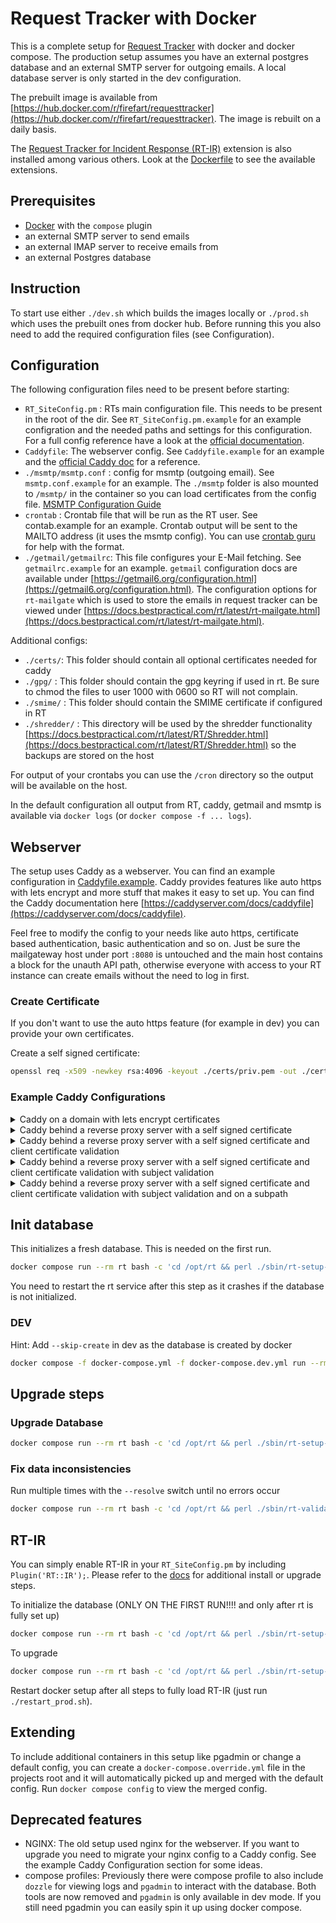 # Request Tracker with Docker

This is a complete setup for [Request Tracker](https://bestpractical.com/request-tracker) with docker and docker compose. The production setup assumes you have an external postgres database and an external SMTP server for outgoing emails. A local database server is only started in the dev configuration.

The prebuilt image is available from [https://hub.docker.com/r/firefart/requesttracker](https://hub.docker.com/r/firefart/requesttracker). The image is rebuilt on a daily basis.

The [Request Tracker for Incident Response (RT-IR)](https://bestpractical.com/rtir) extension is also installed among various others. Look at the [Dockerfile](Dockerfile) to see the available extensions.

## Prerequisites

- [Docker](https://docs.docker.com/get-docker/) with the `compose` plugin
- an external SMTP server to send emails
- an external IMAP server to receive emails from
- an external Postgres database

## Instruction

To start use either `./dev.sh` which builds the images locally or `./prod.sh` which uses the prebuilt ones from docker hub. Before running this you also need to add the required configuration files (see Configuration).

## Configuration

The following configuration files need to be present before starting:

- `RT_SiteConfig.pm` : RTs main configuration file. This needs to be present in the root of the dir. See `RT_SiteConfig.pm.example` for an example configration and the needed paths and settings for this configuration. For a full config reference have a look at the [official documentation](https://docs.bestpractical.com/rt/latest/RT_Config.html).
- `Caddyfile`: The webserver config. See `Caddyfile.example` for an example and the [official Caddy doc](https://caddyserver.com/docs/caddyfile) for a reference.
- `./msmtp/msmtp.conf` : config for msmtp (outgoing email). See `msmtp.conf.example` for an example. The `./msmtp` folder is also mounted to `/msmtp/` in the container so you can load certificates from the config file. [MSMTP Configuration Guide](https://marlam.de/msmtp/msmtp.html)
- `crontab` : Crontab file that will be run as the RT user. See contab.example for an example. Crontab output will be sent to the MAILTO address (it uses the msmtp config). You can use [crontab guru](https://crontab.guru/) for help with the format.
- `./getmail/getmailrc`: This file configures your E-Mail fetching. See `getmailrc.example` for an example. `getmail` configuration docs are available under [https://getmail6.org/configuration.html](https://getmail6.org/configuration.html). The configuration options for `rt-mailgate` which is used to store the emails in request tracker can be viewed under [https://docs.bestpractical.com/rt/latest/rt-mailgate.html](https://docs.bestpractical.com/rt/latest/rt-mailgate.html).

Additional configs:

- `./certs/`: This folder should contain all optional certificates needed for caddy
- `./gpg/` : This folder should contain the gpg keyring if used in rt. Be sure to chmod the files to user 1000 with 0600 so RT will not complain.
- `./smime/` : This folder should contain the SMIME certificate if configured in RT
- `./shredder/` : This directory will be used by the shredder functionality [https://docs.bestpractical.com/rt/latest/RT/Shredder.html](https://docs.bestpractical.com/rt/latest/RT/Shredder.html) so the backups are stored on the host

For output of your crontabs you can use the `/cron` directory so the output will be available on the host.

In the default configuration all output from RT, caddy, getmail and msmtp is available via `docker logs` (or `docker compose -f ... logs`).

## Webserver

The setup uses Caddy as a webserver. You can find an example configuration in [Caddyfile.example](Caddyfile.example). Caddy provides features like auto https with lets encrypt and more stuff that makes it easy to set up. You can find the Caddy documentation here [https://caddyserver.com/docs/caddyfile](https://caddyserver.com/docs/caddyfile).

Feel free to modify the config to your needs like auto https, certificate based authentication, basic authentication and so on. Just be sure the mailgateway host under port `:8080` is untouched and the main host contains a block for the unauth API path, otherwise everyone with access to your RT instance can create emails without the need to log in first.

### Create Certificate

If you don't want to use the auto https feature (for example in dev) you can provide your own certificates.

Create a self signed certificate:

```bash
openssl req -x509 -newkey rsa:4096 -keyout ./certs/priv.pem -out ./certs/pub.pem -days 3650 -nodes
```

### Example Caddy Configurations

<details>
<summary>Caddy on a domain with lets encrypt certificates</summary>

```
{
  admin off
}

# healthchecks
:1337 {
  respond "OK" 200
}

# mailgate
:8080 {
  log
  reverse_proxy rt:9000 {
    transport fastcgi
  }
}

# request tracker
rt.domain.com:443 {
  log
  tls user@email.com

  # Block access to the unauth mail gateway endpoint
  # we have a seperate mailgate server for that
  @blocked path /REST/1.0/NoAuth/mail-gateway
  respond @blocked "Nope" 403

  reverse_proxy rt:9000 {
    transport fastcgi
  }
}
```

</details>

<details>
<summary>Caddy behind a reverse proxy server with a self signed certificate</summary>

`pub.pem` and `priv.pem` need to be inside the `./certs` folder and will be mounted automatically.

```
{
  admin off
  auto_https off

  servers {
    trusted_proxies static 10.0.0.0/22
    client_ip_headers X-Orig-Addr
    trusted_proxies_strict
  }
}

# healthchecks
:1337 {
  respond "OK" 200
}

# mailgate
:8080 {
  log
  reverse_proxy rt:9000 {
    transport fastcgi
  }
}

# request tracker
:443 {
  log

  tls /certs/pub.pem /certs/priv.pem

  # Block access to the unauth mail gateway endpoint
  # we have a seperate mailgate server for that
  @blocked path /REST/1.0/NoAuth/mail-gateway
  respond @blocked "Nope" 403

  reverse_proxy rt:9000 {
    transport fastcgi {
      env SERVER_NAME {http.request.header.X-Orig-HostHeader}
    }
  }
}
```

</details>

<details>
<summary>Caddy behind a reverse proxy server with a self signed certificate and client certificate validation</summary>

`pub.pem`, `priv.pem` and `root-ca.pem` need to be inside the `./certs` folder and will be mounted automatically.

```
{
  admin off
  auto_https off

  servers {
    trusted_proxies static 10.0.0.0/22
    client_ip_headers X-Orig-Addr
    trusted_proxies_strict
  }
}

# healthchecks
:1337 {
  respond "OK" 200
}

# mailgate
:8080 {
  log
  reverse_proxy rt:9000 {
    transport fastcgi
  }
}

# request tracker
:443 {
  log

  tls /certs/pub.pem /certs/priv.pem {
    protocols tls1.3
    client_auth {
      mode require_and_verify
      trust_pool file /certs/root-ca.pem
    }
  }

  # Block access to the unauth mail gateway endpoint
  # we have a seperate mailgate server for that
  @blocked path /REST/1.0/NoAuth/mail-gateway
  respond @blocked "Nope" 403

  reverse_proxy rt:9000 {
    transport fastcgi {
      env SERVER_NAME {http.request.header.X-Orig-HostHeader}
    }
  }
}
```

</details>

<details>
<summary>Caddy behind a reverse proxy server with a self signed certificate and client certificate validation with subject validation</summary>

`pub.pem`, `priv.pem` and `root-ca.pem` need to be inside the `./certs` folder and will be mounted automatically.

```
{
  admin off
  auto_https off

  servers {
    trusted_proxies static 10.0.0.0/22
    client_ip_headers X-Orig-Addr
    trusted_proxies_strict
  }
}

# healthchecks
:1337 {
  respond "OK" 200
}

# mailgate
:8080 {
  log
  reverse_proxy rt:9000 {
    transport fastcgi
  }
}

# request tracker
:443 {
  @cert-auth {
    expression {http.request.tls.client.subject} == "CN=Subject,OU=example,O=com,C=xxx"
  }

  log

  tls /certs/pub.pem /certs/priv.pem {
    protocols tls1.3
    client_auth {
      mode require_and_verify
      trust_pool file /certs/root-ca.pem
    }
  }

  # block everything that is not from a trusted ip range
  @blocked_trusted not remote_ip 10.0.0.0/22
  respond @blocked_trusted "Nope" 403

  # Block access to the unauth mail gateway endpoint
  # we have a seperate mailgate server for that
  @blocked path /REST/1.0/NoAuth/mail-gateway
  respond @blocked "Nope" 403

  reverse_proxy @cert-auth rt:9000 {
    transport fastcgi {
      env SERVER_NAME {http.request.header.X-Orig-HostHeader}
    }
  }
}
```

</details>

<details>
<summary>Caddy behind a reverse proxy server with a self signed certificate and client certificate validation with subject validation and on a subpath</summary>

`pub.pem`, `priv.pem` and `root-ca.pem` need to be inside the `./certs` folder and will be mounted automatically. The reverse proxy needs to point to `servername/rt` otherwise you will end up with wrong paths in the cookies which will lead to file uploads not working correctly.
We will also set the REMOTE_USER to a custom header sent from the upstream proxy.

```
{
  admin off
  auto_https off

  servers {
    trusted_proxies static 10.0.0.0/22
    client_ip_headers X-Orig-Addr
    trusted_proxies_strict
  }
}

# healthchecks
:1337 {
  respond "OK" 200
}

# mailgate
:8080 {
  log
  reverse_proxy rt:9000 {
    transport fastcgi
  }
}

# request tracker
:443 {
  @cert-auth {
    expression {http.request.tls.client.subject} == "CN=Subject,OU=example,O=com,C=xxx"
  }

  log
  tls /certs/pub.pem /certs/priv.pem {
    protocols tls1.3
    client_auth {
      mode require_and_verify
      trust_pool file /certs/root-ca.pem
    }
  }

  # block everything that is not from a trusted ip range
  @blocked_trusted not remote_ip 10.0.0.0/22
  respond @blocked_trusted "Nope" 403

  handle_path /rt/* {
    # Block access to the unauth mail gateway endpoint
    # we have a seperate mailgate server for that
    @blocked path /REST/1.0/NoAuth/mail-gateway
    respond @blocked "Nope" 403

    reverse_proxy @cert-auth rt:9000 {
      transport fastcgi {
        env REMOTE_USER {http.request.header.X-Auth-Username}
        env SERVER_NAME {http.request.header.X-Orig-HostHeader}
        env REQUEST_URI {uri}
      }
    }
  }
}
```

</details>

## Init database

This initializes a fresh database. This is needed on the first run.

```bash
docker compose run --rm rt bash -c 'cd /opt/rt && perl ./sbin/rt-setup-database --action init'
```

You need to restart the rt service after this step as it crashes if the database is not initialized.

### DEV

Hint: Add `--skip-create` in dev as the database is created by docker

```bash
docker compose -f docker-compose.yml -f docker-compose.dev.yml run --rm rt bash -c 'cd /opt/rt && perl ./sbin/rt-setup-database --action init --skip-create'
```

## Upgrade steps

### Upgrade Database

```bash
docker compose run --rm rt bash -c 'cd /opt/rt && perl ./sbin/rt-setup-database --action upgrade --upgrade-from 4.4.4'
```

### Fix data inconsistencies

Run multiple times with the `--resolve` switch until no errors occur

```bash
docker compose run --rm rt bash -c 'cd /opt/rt && perl ./sbin/rt-validator --check --resolve'
```

## RT-IR

You can simply enable RT-IR in your `RT_SiteConfig.pm` by including `Plugin('RT::IR');`. Please refer to the [docs](https://docs.bestpractical.com/rtir/latest/index.html) for additional install or upgrade steps.

To initialize the database (ONLY ON THE FIRST RUN!!!! and only after rt is fully set up)

```bash
docker compose run --rm rt bash -c 'cd /opt/rt && perl ./sbin/rt-setup-database --action insert --skip-create --datafile /opt/rtir/initialdata'
```

To upgrade

```bash
docker compose run --rm rt bash -c 'cd /opt/rt && perl ./sbin/rt-setup-database --action upgrade --skip-create --datadir /opt/rtir/upgrade --package RT::IR --ext-version 5.0.4'
```

Restart docker setup after all steps to fully load RT-IR (just run `./restart_prod.sh`).

## Extending

To include additional containers in this setup like pgadmin or change a default config, you can create a `docker-compose.override.yml` file in the projects root and it will automatically picked up and merged with the default config. Run `docker compose config` to view the merged config.

## Deprecated features

- NGINX: The old setup used nginx for the webserver. If you want to upgrade you need to migrate your nginx config to a Caddy config. See the example Caddy Configuration section for some ideas.
- compose profiles: Previously there were compose profile to also include `dozzle` for viewing logs and `pgadmin` to interact with the database. Both tools are now removed and `pgadmin` is only available in dev mode. If you still need pgadmin you can easily spin it up using docker compose.
